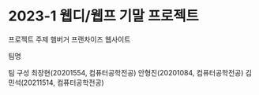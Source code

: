 # 2023-1 웹디/웹프 기말 프로젝트


프로젝트 주제
햄버거 프랜차이즈 웹사이트

팀명


팀 구성
최장현(20201554, 컴퓨터공학전공)
안형진(20201084, 컴퓨터공학전공)
김민석(20211514, 컴퓨터공학전공)